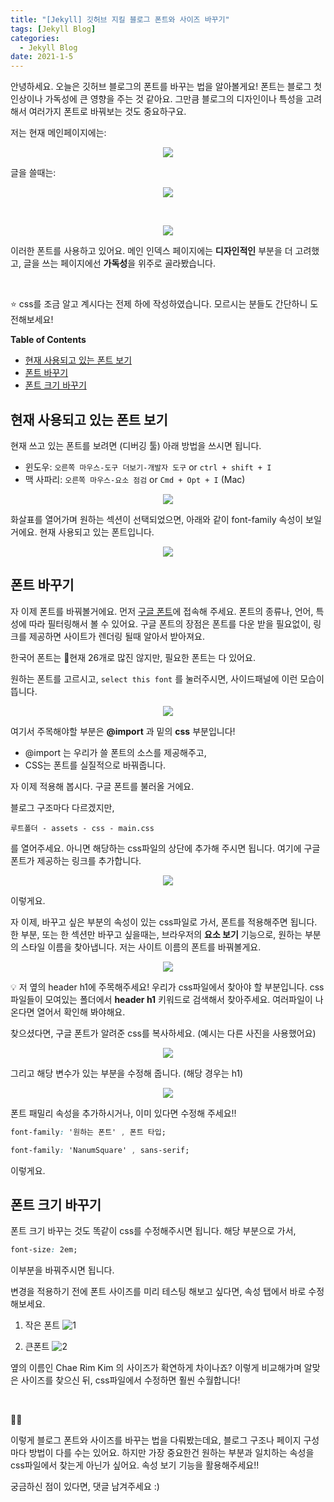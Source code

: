 ```yaml
---
title: "[Jekyll] 깃허브 지킬 블로그 폰트와 사이즈 바꾸기"
tags: [Jekyll Blog]
categories:
  - Jekyll Blog
date: 2021-1-5
---
```



안녕하세요. 오늘은 깃허브 블로그의 폰트를 바꾸는 법을 알아볼게요! 폰트는 블로그 첫 인상이나 가독성에 큰 영향을 주는 것 같아요. 그만큼 블로그의 디자인이나 특성을 고려해서 여러가지 폰트로 바꿔보는 것도 중요하구요.


저는 현재 메인페이지에는:
<p align="center">
<img src="https://user-images.githubusercontent.com/33334078/103599798-5314a180-4f49-11eb-8c9c-3c95c63cbf8c.png" />
</p>

글을 쓸때는:
<p align="center">
<img src="https://user-images.githubusercontent.com/33334078/103599874-78a1ab00-4f49-11eb-935c-43108c1a2daf.png" />
</p>

<br />

<p align="center">
<img src="https://user-images.githubusercontent.com/33334078/103599895-83f4d680-4f49-11eb-9c57-0df26af7a57b.png" />
</p>

이러한 폰트를 사용하고 있어요. 메인 인덱스 페이지에는 **디자인적인** 부분을 더 고려했고, 글을 쓰는 페이지에선 **가독성**을 위주로 골라봤습니다.


<br />

⭐️ css를 조금 알고 계시다는 전제 하에 작성하였습니다. 모르시는 분들도 간단하니 도전해보세요!


**Table of Contents**  
<!-- TOC -->
- [현재 사용되고 있는 폰트 보기](#현재-사용되고-있는-폰트-보기)
- [폰트 바꾸기](#폰트-바꾸기)
- [폰트 크기 바꾸기](#폰트-크기-바꾸기)
<!-- /TOC -->




## 현재 사용되고 있는 폰트 보기
현재 쓰고 있는 폰트를 보려면 (디버깅 툴) 아래 방법을 쓰시면 됩니다.
- 윈도우: `오른쪽 마우스-도구 더보기-개발자 도구` or `ctrl + shift + I`
- 맥 사파리:  `오른쪽 마우스-요소 점검` or `Cmd + Opt + I` (Mac)
<p align="center">
<img src="https://user-images.githubusercontent.com/33334078/103601119-5198a880-4f4c-11eb-85c8-ca7e50de9ef7.png" />
</p>

화살표를 열어가며 원하는 섹션이 선택되었으면, 아래와 같이 font-family 속성이 보일거에요. 현재 사용되고 있는 폰트입니다.

<p align="center">
<img src="https://user-images.githubusercontent.com/33334078/103601338-c23fc500-4f4c-11eb-8b3c-3783f7491be2.png" />
</p>




## 폰트 바꾸기
자 이제 폰트를 바꿔볼거에요. 먼저 [구글 폰트](https://fonts.google.com)에 접속해 주세요. 폰트의 종류나, 언어, 특성에 따라 필터링해서 볼 수 있어요. 구글 폰트의 장점은 폰트를 다운 받을 필요없이, 링크를 제공하면 사이트가 렌더링 될때 알아서 받아져요.

한국어 폰트는 현재 26개로 많진 않지만, 필요한 폰트는 다 있어요.

원하는 폰트를 고르시고, `select this font` 를 눌러주시면, 사이드패널에 이런 모습이 뜹니다.
<p align="center">
<img src="https://user-images.githubusercontent.com/33334078/103601802-ca4c3480-4f4d-11eb-83b6-3a8b74a266bc.png" />
</p>

여기서 주목해야할 부분은 **@import** 과 밑의 **css** 부분입니다!

- @import 는 우리가 쓸 폰트의 소스를 제공해주고,
- CSS는 폰트를 실질적으로 바꿔줍니다.


자 이제 적용해 봅시다. 구글 폰트를 불러올 거에요.


블로그 구조마다 다르겠지만,

```
루트폴더 - assets - css - main.css
```
를 열어주세요. 아니면 해당하는 css파일의 상단에 추가해 주시면 됩니다. 여기에 구글폰트가 제공하는 링크를 추가합니다.

<p align="center">
<img src="https://user-images.githubusercontent.com/33334078/103601889-febff080-4f4d-11eb-808b-7a81b49b11aa.png" />
</p>

이렇게요.


자 이제, 바꾸고 싶은 부분의 속성이 있는 css파일로 가서, 폰트를 적용해주면 됩니다. 한 부분, 또는 한 섹션만 바꾸고 싶을때는, 브라우저의 **요소 보기** 기능으로, 원하는 부분의 스타일 이름을 찾아냅니다. 저는 사이트 이름의 폰트를 바꿔볼게요.
<p align="center">
<img src="https://user-images.githubusercontent.com/33334078/103602352-2f545a00-4f4f-11eb-9a08-cac3198e9bb2.png" />
</p>

💡 저 옆의 header h1에 주목해주세요! 우리가 css파일에서 찾아야 할 부분입니다. css 파일들이 모여있는 폴더에서 **header h1** 키워드로 검색해서 찾아주세요. 여러파일이 나온다면 열어서 확인해 봐야해요.

찾으셨다면, 구글 폰트가 알려준 css를 복사하세요. (예시는 다른 사진을 사용했어요)
<p align="center">
<img src="https://user-images.githubusercontent.com/33334078/103603522-2b760700-4f52-11eb-9d6d-8c5885e75503.png" />
</p>

그리고 해당 변수가 있는 부분을 수정해 줍니다. (해당 경우는 h1)
<p align="center">
<img src="https://user-images.githubusercontent.com/33334078/103602897-8575cd00-4f50-11eb-8b98-a4252a921480.png" />
</p>

폰트 패밀리 속성을 추가하시거나, 이미 있다면 수정해 주세요!!

```css
font-family: '원하는 폰트' , 폰트 타입;
```


```css
font-family: 'NanumSquare' , sans-serif;
```

이렇게요.



## 폰트 크기 바꾸기
폰트 크기 바꾸는 것도 똑같이 css를 수정해주시면 됩니다. 해당 부분으로 가서,

```css
font-size: 2em;
```

이부분을 바꿔주시면 됩니다.

변경을 적용하기 전에 폰트 사이즈를 미리 테스팅 해보고 싶다면, 속성 탭에서 바로 수정해보세요.
1. 작은 폰트
![1](https://user-images.githubusercontent.com/33334078/103603266-8ce9a600-4f51-11eb-8a65-61ea1dd57151.png)

2. 큰폰트
![2](https://user-images.githubusercontent.com/33334078/103603268-8e1ad300-4f51-11eb-9720-b8005d209822.png)


옆의 이름인 Chae Rim Kim 의 사이즈가 확연하게 차이나죠? 이렇게 비교해가며 알맞은 사이즈를 찾으신 뒤, css파일에서 수정하면 훨씬 수월합니다!


<br />

👋🏼

이렇게 블로그 폰트와 사이즈를 바꾸는 법을 다뤄봤는데요, 블로그 구조나 페이지 구성마다 방법이 다를 수는 있어요. 하지만 가장 중요한건 원하는 부분과 일치하는 속성을 css파일에서 찾는게 아닌가 싶어요. 속성 보기 기능을 활용해주세요!!

궁금하신 점이 있다면, 댓글 남겨주세요 :)
